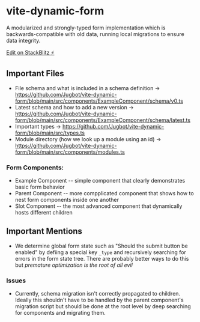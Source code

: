 # vite-dynamic-form

A modularized and strongly-typed form implementation which is backwards-compatible with old data, running local migrations to ensure data integrity.

[Edit on StackBlitz ⚡️](https://stackblitz.com/edit/vitejs-vite-gqcg3d)

## Important Files

- File schema and what is included in a schema definition -> https://github.com/Jugbot/vite-dynamic-form/blob/main/src/components/ExampleComponent/schema/v0.ts
- Latest schema and how to add a new version -> https://github.com/Jugbot/vite-dynamic-form/blob/main/src/components/ExampleComponent/schema/latest.ts
- Important types -> https://github.com/Jugbot/vite-dynamic-form/blob/main/src/types.ts
- Module directory (how we look up a module using an id) -> https://github.com/Jugbot/vite-dynamic-form/blob/main/src/components/modules.ts

### Form Components:
- Example Component -- simple component that clearly demonstrates basic form behavior
- Parent Component -- more compplicated component that shows how to nest form components inside one another
- Slot Component -- the most advanced component that dynamically hosts different children

## Important Mentions

- We determine global form state such as "Should the submit button be enabled" by defiing a special key `_type` and recursively searching for errors in the form state tree. There are probably better ways to do this but *premature optimization is the root of all evil*

### Issues

- Currently, schema migration isn't correctly propagated to children. Ideally this shouldn't have to be handled by the parent component's migration script but should be done at the root level by deep searching for components and migrating them.